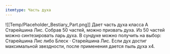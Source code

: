 ```yaml
---
itemtype: Часть духа
---
```

![[Temp/Placeholder_Bestiary_Part.png]]
Дает часть духа класса А Старейшина Лис. Собрав 50 частей, можно призвать духа. Из 50 частей можно синтезировать ларь духа. В сундуке можно получить на выбор: Старейшина Лис либо Блеск · Старейшина Лис. Если дух достиг максимальной звездности, после применения дается пыль духа х4.
